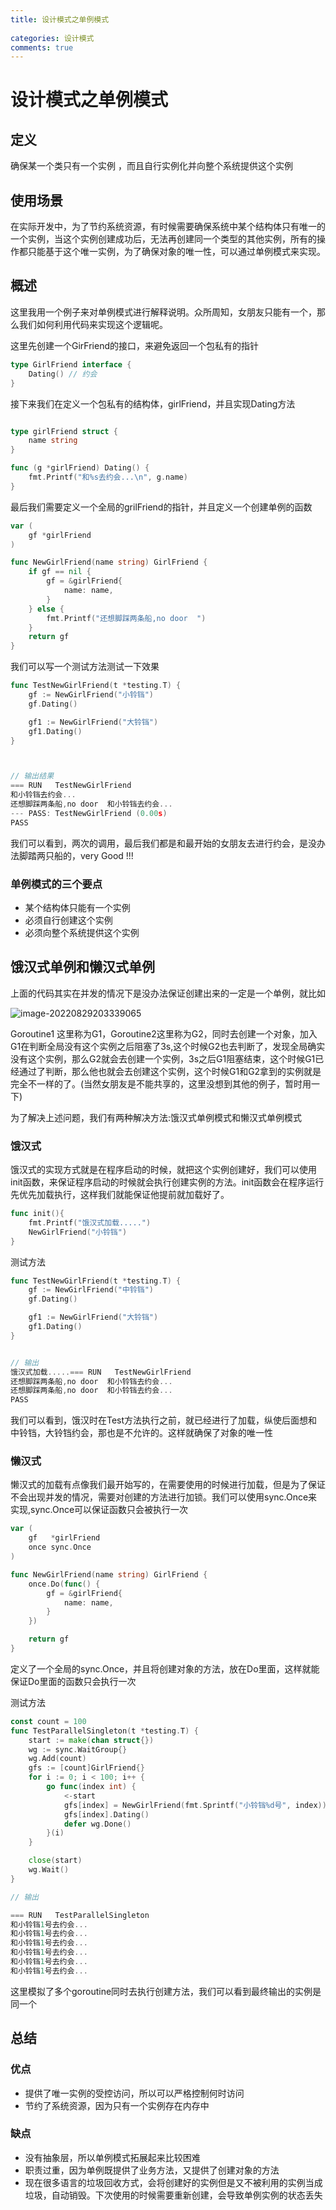 ```yaml
---
title: 设计模式之单例模式
    
categories: 设计模式
comments: true
---
```




# 设计模式之单例模式

## 定义

确保某一个类只有一个实例 ，而且自行实例化并向整个系统提供这个实例

<!-- more -->

## 使用场景

在实际开发中，为了节约系统资源，有时候需要确保系统中某个结构体只有唯一的一个实例，当这个实例创建成功后，无法再创建同一个类型的其他实例，所有的操作都只能基于这个唯一实例，为了确保对象的唯一性，可以通过单例模式来实现。

## 概述

这里我用一个例子来对单例模式进行解释说明。众所周知，女朋友只能有一个，那么我们如何利用代码来实现这个逻辑呢。

这里先创建一个GirFriend的接口，来避免返回一个包私有的指针

```go
type GirlFriend interface {
	Dating() // 约会
}
```

 接下来我们在定义一个包私有的结构体，girlFriend，并且实现Dating方法

```go

type girlFriend struct {
	name string
}

func (g *girlFriend) Dating() {
	fmt.Printf("和%s去约会...\n", g.name)
}

```

最后我们需要定义一个全局的grilFriend的指针，并且定义一个创建单例的函数

```go
var (
	gf *girlFriend
)

func NewGirlFriend(name string) GirlFriend {
	if gf == nil {
		gf = &girlFriend{
			name: name,
		}
	} else {
		fmt.Printf("还想脚踩两条船,no door  ")
	}
	return gf
}

```

我们可以写一个测试方法测试一下效果

```go
func TestNewGirlFriend(t *testing.T) {
	gf := NewGirlFriend("小铃铛")
	gf.Dating()

	gf1 := NewGirlFriend("大铃铛")
	gf1.Dating()
}



// 输出结果
=== RUN   TestNewGirlFriend
和小铃铛去约会...
还想脚踩两条船,no door  和小铃铛去约会...
--- PASS: TestNewGirlFriend (0.00s)
PASS


```

我们可以看到，两次的调用，最后我们都是和最开始的女朋友去进行约会，是没办法脚踏两只船的，very Good !!!

### 单例模式的三个要点

* 某个结构体只能有一个实例
* 必须自行创建这个实例
* 必须向整个系统提供这个实例

## 饿汉式单例和懒汉式单例

上面的代码其实在并发的情况下是没办法保证创建出来的一定是一个单例，就比如

![image-20220829203339065](https://img.ethanleo.top/uPic/image-20220829203339065.png)

Goroutine1 这里称为G1，Goroutine2这里称为G2，同时去创建一个对象，加入G1在判断全局没有这个实例之后阻塞了3s,这个时候G2也去判断了，发现全局确实没有这个实例，那么G2就会去创建一个实例，3s之后G1阻塞结束，这个时候G1已经通过了判断，那么他也就会去创建这个实例，这个时候G1和G2拿到的实例就是完全不一样的了。(当然女朋友是不能共享的，这里没想到其他的例子，暂时用一下)

为了解决上述问题，我们有两种解决方法:饿汉式单例模式和懒汉式单例模式

### 饿汉式

饿汉式的实现方式就是在程序启动的时候，就把这个实例创建好，我们可以使用init函数，来保证程序启动的时候就会执行创建实例的方法。init函数会在程序运行先优先加载执行，这样我们就能保证他提前就加载好了。

```go
func init(){
	fmt.Printf("饿汉式加载.....")
	NewGirlFriend("小铃铛")
}
```

测试方法

```go
func TestNewGirlFriend(t *testing.T) {
	gf := NewGirlFriend("中铃铛")
	gf.Dating()

	gf1 := NewGirlFriend("大铃铛")
	gf1.Dating()
}


// 输出
饿汉式加载.....=== RUN   TestNewGirlFriend
还想脚踩两条船,no door  和小铃铛去约会...
还想脚踩两条船,no door  和小铃铛去约会...
PASS
```

我们可以看到，饿汉时在Test方法执行之前，就已经进行了加载，纵使后面想和中铃铛，大铃铛约会，那也是不允许的。这样就确保了对象的唯一性

### 懒汉式

懒汉式的加载有点像我们最开始写的，在需要使用的时候进行加载，但是为了保证不会出现并发的情况，需要对创建的方法进行加锁。我们可以使用sync.Once来实现,sync.Once可以保证函数只会被执行一次

```go
var (
	gf   *girlFriend
	once sync.Once
)

func NewGirlFriend(name string) GirlFriend {
	once.Do(func() {
		gf = &girlFriend{
			name: name,
		}
	})

	return gf
}
```

定义了一个全局的sync.Once，并且将创建对象的方法，放在Do里面，这样就能保证Do里面的函数只会执行一次

测试方法

```go
const count = 100
func TestParallelSingleton(t *testing.T) {
	start := make(chan struct{})
	wg := sync.WaitGroup{}
	wg.Add(count)
	gfs := [count]GirlFriend{}
	for i := 0; i < 100; i++ {
		go func(index int) {
			<-start
			gfs[index] = NewGirlFriend(fmt.Sprintf("小铃铛%d号", index))
			gfs[index].Dating()
			defer wg.Done()
		}(i)
	}

	close(start)
	wg.Wait()
}

// 输出

=== RUN   TestParallelSingleton
和小铃铛1号去约会...
和小铃铛1号去约会...
和小铃铛1号去约会...
和小铃铛1号去约会...
和小铃铛1号去约会...
和小铃铛1号去约会...

```

这里模拟了多个goroutine同时去执行创建方法，我们可以看到最终输出的实例是同一个

## 总结

### 优点

* 提供了唯一实例的受控访问，所以可以严格控制何时访问
* 节约了系统资源，因为只有一个实例存在内存中

### 缺点

* 没有抽象层，所以单例模式拓展起来比较困难
* 职责过重，因为单例既提供了业务方法，又提供了创建对象的方法
* 现在很多语言的垃圾回收方式，会将创建好的实例但是又不被利用的实例当成垃圾，自动销毁。下次使用的时候需要重新创建，会导致单例实例的状态丢失